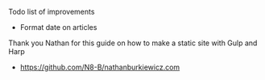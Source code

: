 Todo list of improvements

- Format date on articles



Thank you Nathan for this guide on how to make a static site with Gulp and Harp

- https://github.com/N8-B/nathanburkiewicz.com